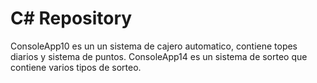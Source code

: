 # C# Repository
ConsoleApp10 es un un sistema de cajero automatico, contiene topes diarios y sistema de puntos.
ConsoleApp14 es un sistema de sorteo que contiene varios tipos de sorteo.

